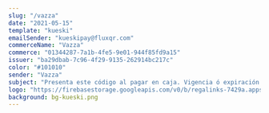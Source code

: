 ```yaml
---
slug: "/vazza"
date: "2021-05-15"
template: "kueski"
emailSender: "kueskipay@fluxqr.com"
commerceName: "Vazza"
commerce: "01344287-7a1b-4fe5-9e01-944f85fd9a15"
issuer: "ba29dbab-7c96-4f29-9135-262914bc217c"
color: "#101010"
sender: "Vazza"
subject: "Presenta este código al pagar en caja. Vigencia ó expiración del código en 24 horas."
logo: "https://firebasestorage.googleapis.com/v0/b/regalinks-7429a.appspot.com/o/vazza-cader.png?alt=media&token=17c6aa4c-0e92-4890-8df8-f71aacb72a70"
background: bg-kueski.png
---
```

